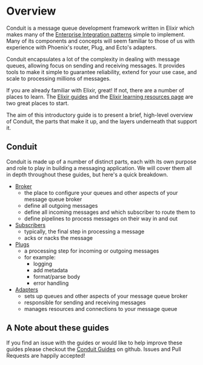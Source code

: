 # Overview

Conduit is a message queue development framework written in Elixir which makes many of the [Enterprise Integration patterns](http://www.enterpriseintegrationpatterns.com/) simple to implement. Many of its components and concepts will seem familiar to those of us with experience with Phoenix's router, Plug, and Ecto's adapters.

Conduit encapsulates a lot of the complexity in dealing with message queues, allowing focus on sending and receiving messages. It provides tools to make it simple to
guarantee reliability, extend for your use case, and scale to processing millions of messages.

If you are already familiar with Elixir, great! If not, there are a number of places to learn. The [Elixir guides](https://elixir-lang.org/getting-started/introduction.html) and the [Elixir learning resources page](https://elixir-lang.org/learning.html) are two great places to start.

The aim of this introductory guide is to present a brief, high-level overview of Conduit, the parts that make it up, and the layers underneath that support it.

## Conduit

Conduit is made up of a number of distinct parts, each with its own purpose and role to play in building a messaging application. We will cover them all in depth throughout these guides, but here's a quick breakdown.

- [Broker](broker.html)
  - the place to configure your queues and other aspects of your message queue broker
  - define all outgoing messages
  - define all incoming messages and which subscriber to route them to
  - define pipelines to process messages on their way in and out
- [Subscribers](subscribers.html)
  - typically, the final step in processing a message
  - acks or nacks the message
- [Plugs](plugs.html)
  - a processing step for incoming or outgoing messages
  - for example:
    - logging
    - add metadata
    - format/parse body
    - error handling
- [Adapters](adapters.html)
  - sets up queues and other aspects of your message queue broker
  - responsible for sending and receiving messages
  - manages resources and connections to your message queue

## A Note about these guides

If you find an issue with the guides or would like to help improve these guides please checkout the [Conduit Guides](https://github.com/conduitframework/conduit/tree/master/guides/) on github. Issues and Pull Requests are happily accepted!
